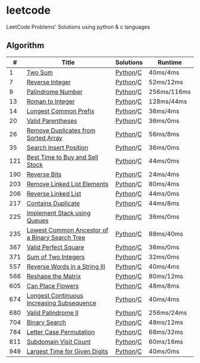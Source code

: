 # leetcode
LeetCode Problems' Solutions using python &amp; c languages

## Algorithm
|#|Title|Solutions|Runtime|
|--------|--------|--------|-------|
|1|[Two Sum](https://leetcode.com/problems/two-sum)|[Python](./algorithms/1_two_sum.md#Python)/[C](./algorithms/1_two_sum.md#C)|40ms/4ms|
|7|[Reverse Integer](https://leetcode.com/problems/reverse-integer)|[Python](./algorithms/7_reverse_integer.md#Python)/[C](./algorithms/7_reverse_integer.md#C)|52ms/12ms|
|9|[Palindrome Number](https://leetcode.com/problems/palindrome-number/)|[Python](./algorithms/9_palindrome_number.md#Python)/[C](./algorithms/9_palindrome_number.md#C)|256ms/116ms|
|13|[Roman to Integer](https://leetcode.com/problems/roman-to-integer/)|[Python](./algorithms/13_roman_to_integer.md#Python)/[C](./algorithms/13_roman_to_integer.md#C)|128ms/44ms|
|14|[Longest Common Prefix](https://leetcode.com/problems/longest-common-prefix)|[Python](./algorithms/14_Longest_Common_Prefix.md#Python)/[C](./algorithms/14_Longest_Common_Prefix.md#C)|36ms/4ms|
|20|[Valid Parentheses](https://leetcode.com/problems/valid-parentheses/)|[Python](./algorithms/20_valid_parentheses.md#Python)/[C](./algorithms/20_valid_parentheses.md#C)|36ms/0ms|
|26|[Remove Duplicates from Sorted Array](https://leetcode.com/problems/remove-duplicates-from-sorted-array/)|[Python](./algorithms/26_remove_duplicates_from_sorted_array.md#Python)/[C](./algorithms/26_remove_duplicates_from_sorted_array.md#C)|56ms/8ms|
|35|[Search Insert Position](https://leetcode.com/problems/search-insert-position/)|[Python](./algorithms/35_search_insert_position.md#Python)/[C](./algorithms/35_search_insert_position.md#C)|36ms/0ms|
|121|[Best Time to Buy and Sell Stock](https://leetcode.com/problems/best-time-to-buy-and-sell-stock/)|[Python](./algorithms/121_best_time_to_buy_and_sell_stock.md#Python)/[C](./algorithms/121_best_time_to_buy_and_sell_stock.md#C)|44ms/0ms|
|190|[Reverse Bits](https://leetcode.com/problems/reverse-bits)|[Python](./algorithms/190_reverse_bits.md#Python)/[C](./algorithms/190_reverse_bits.md#C)|24ms/4ms|
|203|[Remove Linked List Elements](https://leetcode.com/problems/remove-linked-list-elements/)|[Python](./algorithms/203_remove_linked_list_elements.md#Python)/[C](./algorithms/203_remove_linked_list_elements.md#C)|80ms/4ms|
|206|[Reverse Linked List](https://leetcode.com/problems/reverse-linked-list/)|[Python](./algorithms/206_reverse_linked_list.md#Python)/[C](./algorithms/206_reverse_linked_list.md#C)|44ms/0ms|
|217|[Contains Duplicate](https://leetcode.com/problems/contains-duplicate/)|[Python](./algorithms/217_contains_duplicate.md#Python)/[C](./algorithms/217_contains_duplicate.md#C)|44ms/8ms|
|225|[Implement Stack using Queues](https://leetcode.com/problems/implement-stack-using-queues/)|[Python](./algorithms/225_implement_stack_using_queues.md#Python)/[C](./algorithms/225_implement_stack_using_queues.md#C)|36ms/0ms|
|235|[Lowest Common Ancestor of a Binary Search Tree](https://leetcode.com/problems/lowest-common-ancestor-of-a-binary-search-tree/)|[Python](./algorithms/235_lowest_common_ancestor_of_a_binary_search_tree.md#Python)/[C](./algorithms/235_lowest_common_ancestor_of_a_binary_search_tree.md#C)|88ms/40ms|
|367|[Valid Perfect Square](https://leetcode.com/problems/valid-perfect-square/)|[Python](./algorithms/367_valid_perfect_square.md#Python)/[C](./algorithms/367_valid_perfect_square.md#C)|36ms/0ms|
|371|[Sum of Two Integers](https://leetcode.com/problems/sum-of-two-integers/)|[Python](./algorithms/371_sum_of_two_integers.md#Python)/[C](./algorithms/371_sum_of_two_integers.md#C)|32ms/0ms|
|557|[Reverse Words in a String III](https://leetcode.com/problems/reverse-words-in-a-string-iii/)|[Python](./algorithms/557_reverse_words_in_a_string_iii.md#Python)/[C](./algorithms/557_reverse_words_in_a_string_iii.md#C)|40ms/4ms|
|566|[Reshape the Matrix](https://leetcode.com/problems/reshape-the-matrix/)|[Python](./algorithms/566_reshape_the_matrix.md#Python)/[C](./algorithms/566_reshape_the_matrix.md#C)|80ms/12ms|
|605|[Can Place Flowers](https://leetcode.com/problems/can-place-flowers/)|[Python](./algorithms/605_can_place_flowers.md#Python)/[C](./algorithms/605_can_place_flowers.md#C)|48ms/8ms|
|674|[Longest Continuous Increasing Subsequence](https://leetcode.com/problems/longest-continuous-increasing-subsequence/)|[Python](./algorithms/674_Longest_Continuous_Increasing_Subsequence.md#Python)/[C](./algorithms/674_Longest_Continuous_Increasing_Subsequence.md#C)|40ms/4ms|
|680|[Valid Palindrome II](https://leetcode.com/problems/valid-palindrome-ii/)|[Python](./algorithms/680_valid_palindrome_ii.md#Python)/[C](./algorithms/680_valid_palindrome_ii.md#C)|256ms/24ms|
|704|[Binary Search](https://leetcode.com/problems/binary-search)|[Python](./algorithms/704_binary_search.md#Python)/[C](./algorithms/704_binary_search.md#C)|48ms/12ms|
|784|[Letter Case Permutation](https://leetcode.com/problems/letter-case-permutation/)|[Python](./algorithms/784_letter_case_permutation.md#Python)/[C](./algorithms/784_letter_case_permutation.md#C)|68ms/32ms|
|811|[Subdomain Visit Count](https://leetcode.com/problems/subdomain-visit-count/)|[Python](./algorithms/811_subdomain_visit_count.md#Python)/[C](./algorithms/811_subdomain_visit_count.md#C)|60ms/16ms|
|949|[Largest Time for Given Digits](https://leetcode.com/problems/largest-time-for-given-digits/)|[Python](./algorithms/949_largest_time_for_given_digits.md#Python)/[C](./algorithms/949_largest_time_for_given_digits.md#Python)|40ms/0ms|

